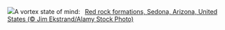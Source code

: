 ![](https://www.bing.com/th?id=OHR.SedonaSpring_EN-GB2852810114_UHD.jpg&w=1000)A vortex state of mind:&nbsp;&ensp;[Red rock formations, Sedona, Arizona, United States (© Jim Ekstrand/Alamy Stock Photo)](https://www.bing.com/th?id=OHR.SedonaSpring_EN-GB2852810114_UHD.jpg)
<br><br/>
